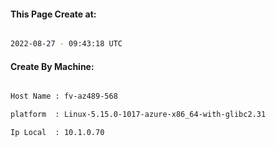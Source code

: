 
   
#### This Page Create at:

```bash

2022-08-27 - 09:43:18 UTC

```

#### Create By Machine:

```bash

Host Name : fv-az489-568

platform  : Linux-5.15.0-1017-azure-x86_64-with-glibc2.31

Ip Local  : 10.1.0.70

```

